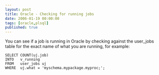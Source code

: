 ```yaml
---
layout: post
title: Oracle - Checking for running jobs
date: 2006-01-19 00:00:00
tags: [oracle,plsql]
published: true
---
```


You can see if a job is running in Oracle by checking against the user_jobs table for the exact name of what you are running, for example:

```shell
SELECT COUNT(uj.job)
INTO   v_running
FROM   user_jobs uj
WHERE  uj.what = 'myschema.mypackage.myproc;';
```